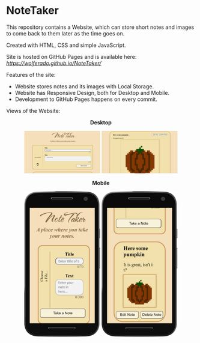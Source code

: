 # NoteTaker

This repository contains a Website, which can store short notes and images to come back to them later as the time goes on.

Created with HTML, CSS and simple JavaScript.

Site is hosted on GitHub Pages and is available here: _https://wolferado.github.io/NoteTaker/_

Features of the site:
- Website stores notes and its images with Local Storage.
- Website has Responsive Design, both for Desktop and Mobile.
- Development to GitHub Pages happens on every commit.

Views of the Website:

<div align="center">
  
**Desktop**

<img src="https://github.com/Wolferado/NoteTaker/blob/main/README%20files/127.0.0.1_5500_index.html(PC).png?raw=true" width="40%" height="40%" alt="https://github.com/Wolferado/NoteTaker/blob/main/README%20files/127.0.0.1_5500_index.html(PC).png?raw=true">

<img src="https://github.com/Wolferado/NoteTaker/blob/main/README%20files/127.0.0.1_5500_index.html(PC)(1).png?raw=true" width="40%" height="40%" alt="https://github.com/Wolferado/NoteTaker/blob/main/README%20files/127.0.0.1_5500_index.html(PC)(1).png?raw=true">

**Mobile**

<img src="https://github.com/Wolferado/NoteTaker/blob/main/README%20files/127.0.0.1_5500_index.html(Moto%20G4).png?raw=true" width="40%" height="40%" alt="https://github.com/Wolferado/NoteTaker/blob/main/README%20files/127.0.0.1_5500_index.html(Moto%20G4).png?raw=true">

<img src="https://github.com/Wolferado/NoteTaker/blob/main/README%20files/127.0.0.1_5500_index.html(Moto%20G4)%20(1).png?raw=true" width="40%" height="40%" alt="https://github.com/Wolferado/NoteTaker/blob/main/README%20files/127.0.0.1_5500_index.html(Moto%20G4)%20(1).png?raw=true">

</div>
